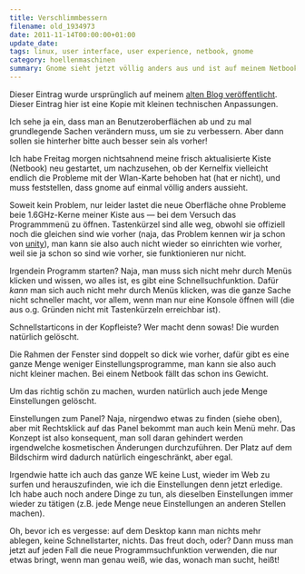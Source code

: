 ```yaml
---
title: Verschlimmbessern
filename: old_1934973
date: 2011-11-14T00:00:00+01:00
update_date:
tags: linux, user interface, user experience, netbook, gnome
category: hoellenmaschinen
summary: Gnome sieht jetzt völlig anders aus und ist auf meinem Netbook mangels Prozessorleistung absolut unbenutzbar.
---
```

Dieser Eintrag wurde ursprünglich auf meinem [alten Blog veröffentlicht](https://stu.blogger.de/stories/1934973/). Dieser Eintrag hier ist eine Kopie mit kleinen technischen Anpassungen.

Ich sehe ja ein, dass man an Benutzeroberflächen ab und zu mal grundlegende Sachen verändern muss, um sie zu verbessern. Aber dann sollen sie hinterher bitte auch besser sein als vorher!

Ich habe Freitag morgen nichtsahnend meine frisch aktualisierte Kiste (Netbook) neu gestartet, um nachzusehen, ob der Kernelfix vielleicht endlich die Probleme mit der Wlan-Karte behoben hat (hat er nicht), und muss feststellen, dass gnome auf einmal völlig anders aussieht.

Soweit kein Problem, nur leider lastet die neue Oberfläche ohne Probleme beie 1.6GHz-Kerne meiner Kiste aus &mdash; bei dem Versuch das Programmmenü zu öffnen. Tastenkürzel sind alle weg, obwohl sie offiziell noch die gleichen sind wie vorher (naja, das Problem kennen wir ja schon von [unity](/blogposts/old_1817507)), man kann sie also auch nicht wieder so einrichten wie vorher, weil sie ja schon so sind wie vorher, sie funktionieren nur nicht.

Irgendein Programm starten? Naja, man muss sich nicht mehr durch Menüs klicken und wissen, wo alles ist, es gibt eine Schnellsuchfunktion. Dafür *kann* man sich auch nicht mehr durch Menüs klicken, was die ganze Sache nicht schneller macht, vor allem, wenn man nur eine Konsole öffnen will (die aus o.g. Gründen nicht mit Tastenkürzeln erreichbar ist).

Schnellstarticons in der Kopfleiste? Wer macht denn sowas! Die wurden natürlich gelöscht.

Die Rahmen der Fenster sind doppelt so dick wie vorher, dafür gibt es eine ganze Menge weniger Einstellungsprogramme, man kann sie also auch nicht kleiner machen. Bei einem Netbook fällt das schon ins Gewicht.

Um das richtig schön zu machen, wurden natürlich auch jede Menge Einstellungen gelöscht.

Einstellungen zum Panel? Naja, nirgendwo etwas zu finden (siehe oben), aber mit Rechtsklick auf das Panel bekommt man auch kein Menü mehr. Das Konzept ist also konsequent, man soll daran gehindert werden irgendwelche kosmetischen Änderungen durchzuführen. Der Platz auf dem Bildschirm wird dadurch natürlich eingeschränkt, aber egal.

Irgendwie hatte ich auch das ganze WE keine Lust, wieder im Web zu surfen und herauszufinden, wie ich die Einstellungen denn jetzt erledige. Ich habe auch noch andere Dinge zu tun, als dieselben Einstellungen immer wieder zu tätigen (z.B. jede Menge neue Einstellungen an anderen Stellen machen).

Oh, bevor ich es vergesse: auf dem Desktop kann man nichts mehr ablegen, keine Schnellstarter, nichts. Das freut doch, oder? Dann muss man jetzt auf jeden Fall die neue Programmsuchfunktion verwenden, die nur etwas bringt, wenn man genau weiß, wie das, wonach man sucht, heißt!
